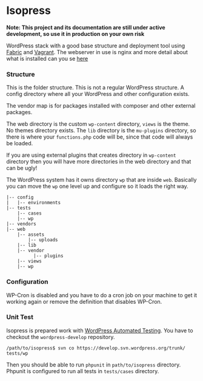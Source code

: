 Isopress
========

**Note: This project and its documentation are still under active development, so use it in production on your own risk**

WordPress stack with a good base structure and deployment tool using [Fabric](http://www.fabfile.org/en/latest/) and [Vagrant](http://www.vagrantup.com/). The webserver in use is nginx and more detail about what is installed can you se [here](https://github.com/frozzare/isodev)

### Structure

This is the folder structure. This is not a regular WordPress structure. A config directory where all your WordPress and other configuration exists.

The vendor map is for packages installed with composer and other external packages.

The web directory is the custom `wp-content` directory, `views` is the theme. No themes directory exists. The `lib` directory is the `mu-plugins` directory, so there is where your `functions.php` code will be, since that code will always be loaded.

If you are using external plugins that creates directory in `wp-content` directory then you will have more directories in the web directory and that can be ugly!

The WordPress system has it owns directory `wp` that are inside `web`. Basically you can move the `wp` one level up and configure so it loads the right way. 

```
|-- config
|   |-- environments
|-- tests
	|-- cases
	|-- wp
|-- vendors
|-- web
	|-- assets
		|-- uploads
	|-- lib
	|-- vendor
		  |-- plugins
	|-- views
	|-- wp
```

### Configuration

WP-Cron is disabled and you have to do a cron job on your machine to get it working again or remove the definition that disables WP-Cron.

### Unit Test

Isopress is prepared work with [WordPress Automated Testing](https://make.wordpress.org/core/handbook/automated-testing/). You have to checkout the `wordpress-develop` repository.

```
/path/to/isopress$ svn co https://develop.svn.wordpress.org/trunk/ tests/wp
```

Then you should be able to run `phpunit` in `path/to/isopress` directory. Phpunit is configured to run all tests in `tests/cases` directory.